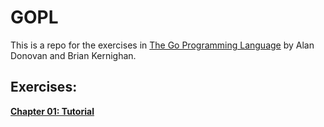 # GOPL

This is a repo for the exercises in [The Go Programming Language](https://www.gopl.io/) by Alan Donovan and Brian Kernighan.  
  
## Exercises:
[**Chapter 01: Tutorial**](../master/Chapter_01/)  
 
